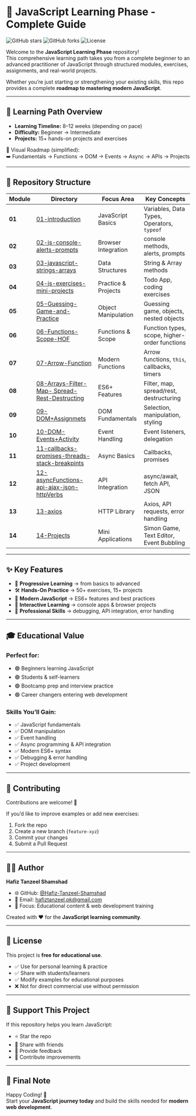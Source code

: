 # 🚀 JavaScript Learning Phase - Complete Guide

![GitHub stars](https://img.shields.io/github/stars/Hafiz-Tanzeel-Shamshad/JavaScript-Learning-Phase?style=social)
![GitHub forks](https://img.shields.io/github/forks/Hafiz-Tanzeel-Shamshad/JavaScript-Learning-Phase?style=social)
![License](https://img.shields.io/badge/license-Educational-blue)

Welcome to the **JavaScript Learning Phase** repository!  
This comprehensive learning path takes you from a complete beginner to an advanced practitioner of JavaScript through structured modules, exercises, assignments, and real-world projects.  

Whether you’re just starting or strengthening your existing skills, this repo provides a complete **roadmap to mastering modern JavaScript**.


---

## 🎯 Learning Path Overview

- **Learning Timeline:** 8–12 weeks (depending on pace)  
- **Difficulty:** Beginner → Intermediate  
- **Projects:** 15+ hands-on projects and exercises  

📌 Visual Roadmap (simplified):  
➡️ Fundamentals → Functions → DOM → Events → Async → APIs → Projects  

---

## 📂 Repository Structure

| Module | Directory | Focus Area | Key Concepts |
|--------|-----------|------------|--------------|
| **01** | [01-introduction](./01-introduction) | JavaScript Basics | Variables, Data Types, Operators, `typeof` |
| **02** | [02-js-console-alerts-prompts](./02-js-console-alerts-prompts) | Browser Integration | console methods, alerts, prompts |
| **03** | [03-javascript-strings-arrays](./03-javascript-strings-arrays) | Data Structures | String & Array methods |
| **04** | [04-js-exercises-mini-projects](./04-js-exercises-mini-projects) | Practice & Projects | Todo App, coding exercises |
| **05** | [05-Guessing-Game-and-Practice](./05-Guessing-Game-and-Practice) | Object Manipulation | Guessing game, objects, nested objects |
| **06** | [06-Functions-Scope-HOF](./06-Functions-Scope-HOF) | Functions & Scope | Function types, scope, higher-order functions |
| **07** | [07-Arrow-Function](./07-Arrow-Function) | Modern Functions | Arrow functions, `this`, callbacks, timers |
| **08** | [08-Arrays-Filter-Map- Spread-Rest-Destructing](./08-Arrays-Filter-Map-%20Spread-Rest-Destructing) | ES6+ Features | Filter, map, spread/rest, destructuring |
| **09** | [09-DOM+Assignmets](./09-DOM+Assignmets) | DOM Fundamentals | Selection, manipulation, styling |
| **10** | [10-DOM-Events+Activity](./10-DOM-Events+Activity) | Event Handling | Event listeners, delegation |
| **11** | [11-callbacks-promises-threads-stack-breakpints](./11-callbacks-promises-threads-stack-breakpints) | Async Basics | Callbacks, promises |
| **12** | [12-asyncFunctions-api-ajax-json-httpVerbs](./12-asyncFunctions-api-ajax-json-httpVerbs) | API Integration | async/await, fetch API, JSON |
| **13** | [13-axios](./13-axios) | HTTP Library | Axios, API requests, error handling |
| **14** | [14-Projects](./14-Projects) | Mini Applications | Simon Game, Text Editor, Event Bubbling |



---

## ✨ Key Features

- 🎯 **Progressive Learning** → from basics to advanced  
- 🛠 **Hands-On Practice** → 50+ exercises, 15+ projects  
- 🚀 **Modern JavaScript** → ES6+ features and best practices  
- 📱 **Interactive Learning** → console apps & browser projects  
- 🔧 **Professional Skills** → debugging, API integration, error handling  

---

## 🎓 Educational Value

### Perfect for:
- 🟢 Beginners learning JavaScript  
- 🟢 Students & self-learners  
- 🟢 Bootcamp prep and interview practice  
- 🟢 Career changers entering web development  

### Skills You’ll Gain:
- ✅ JavaScript fundamentals  
- ✅ DOM manipulation  
- ✅ Event handling  
- ✅ Async programming & API integration  
- ✅ Modern ES6+ syntax  
- ✅ Debugging & error handling  
- ✅ Project development  

---

## 🤝 Contributing

Contributions are welcome! 🎉  

If you’d like to improve examples or add new exercises:
1. Fork the repo  
2. Create a new branch (`feature-xyz`)  
3. Commit your changes  
4. Submit a Pull Request  

---

## 👨‍🎓 Author

**Hafiz Tanzeel Shamshad**  
- 🌐 GitHub: [@Hafiz-Tanzeel-Shamshad](https://github.com/Hafiz-Tanzeel-Shamshad)  
- 📧 Email: hafiztanzeel.pk@gmail.com  
- 🎯 Focus: Educational content & web development training  

Created with ❤️ for the **JavaScript learning community**.

---

## 📄 License

This project is **free for educational use**.  

- ✅ Use for personal learning & practice  
- ✅ Share with students/learners  
- ✅ Modify examples for educational purposes  
- ❌ Not for direct commercial use without permission  

---

## 🌟 Support This Project

If this repository helps you learn JavaScript:  
- ⭐ Star the repo  
- 🔄 Share with friends  
- 💬 Provide feedback  
- 🤝 Contribute improvements  

---

## 🎉 Final Note

Happy Coding! 🚀  
Start your **JavaScript journey today** and build the skills needed for **modern web development**.  


